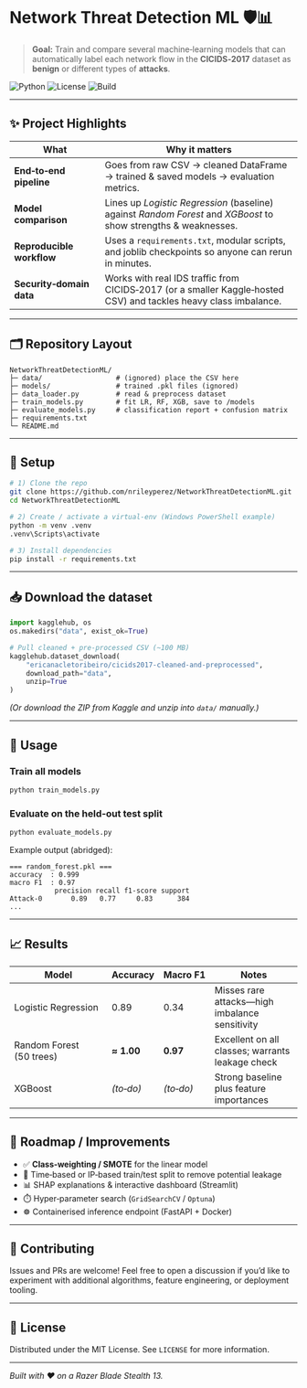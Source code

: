# Network Threat Detection ML 🛡️📊

> **Goal:** Train and compare several machine‑learning models that can automatically label each network flow in the **CICIDS‑2017** dataset as **benign** or different types of **attacks**.

![Python](https://img.shields.io/badge/Python-3.9%2B-blue?logo=python)
![License](https://img.shields.io/badge/License-MIT-green)
![Build](https://img.shields.io/badge/Project-Portfolio-success)

---

## ✨ Project Highlights
| What | Why it matters |
|------|----------------|
| **End‑to‑end pipeline** | Goes from raw CSV → cleaned DataFrame → trained & saved models → evaluation metrics. |
| **Model comparison** | Lines up *Logistic Regression* (baseline) against *Random Forest* and *XGBoost* to show strengths & weaknesses. |
| **Reproducible workflow** | Uses a `requirements.txt`, modular scripts, and joblib checkpoints so anyone can rerun in minutes. |
| **Security‑domain data** | Works with real IDS traffic from CICIDS‑2017 (or a smaller Kaggle‑hosted CSV) and tackles heavy class imbalance. |

---

## 🗂️ Repository Layout
~~~text
NetworkThreatDetectionML/
├─ data/                  # (ignored) place the CSV here
├─ models/                # trained .pkl files (ignored)
├─ data_loader.py         # read & preprocess dataset
├─ train_models.py        # fit LR, RF, XGB, save to /models
├─ evaluate_models.py     # classification report + confusion matrix
├─ requirements.txt
└─ README.md
~~~

---

## 🔧 Setup
~~~bash
# 1) Clone the repo
git clone https://github.com/nrileyperez/NetworkThreatDetectionML.git
cd NetworkThreatDetectionML

# 2) Create / activate a virtual‑env (Windows PowerShell example)
python -m venv .venv
.venv\Scripts\activate

# 3) Install dependencies
pip install -r requirements.txt
~~~

---

## 📥 Download the dataset
~~~python
import kagglehub, os
os.makedirs("data", exist_ok=True)

# Pull cleaned + pre‑processed CSV (~100 MB)
kagglehub.dataset_download(
    "ericanacletoribeiro/cicids2017-cleaned-and-preprocessed",
    download_path="data",
    unzip=True
)
~~~
*(Or download the ZIP from Kaggle and unzip into `data/` manually.)*

---

## 🚀 Usage

### Train all models
~~~bash
python train_models.py
~~~

### Evaluate on the held‑out test split
~~~bash
python evaluate_models.py
~~~

Example output (abridged):
~~~text
=== random_forest.pkl ===
accuracy  : 0.999
macro F1  : 0.97
           precision recall f1‑score support
Attack‑0       0.89   0.77     0.83      384
...
~~~

---

## 📈 Results

| Model | Accuracy | Macro F1 | Notes |
|-------|----------|----------|-------|
| Logistic Regression | 0.89 | 0.34 | Misses rare attacks—high imbalance sensitivity |
| Random Forest (50 trees) | **≈ 1.00** | **0.97** | Excellent on all classes; warrants leakage check |
| XGBoost | _(to‑do)_ | _(to‑do)_ | Strong baseline plus feature importances |

---

## 🔮 Roadmap / Improvements
- ✅ **Class‑weighting / SMOTE** for the linear model  
- 🔄 Time‑based or IP‑based train/test split to remove potential leakage  
- 📊 SHAP explanations & interactive dashboard (Streamlit)  
- ⏱️ Hyper‑parameter search (`GridSearchCV` / `Optuna`)  
- ☸️ Containerised inference endpoint (FastAPI + Docker)

---

## 🤝 Contributing
Issues and PRs are welcome! Feel free to open a discussion if you’d like to experiment with additional algorithms, feature engineering, or deployment tooling.

---

## 📝 License
Distributed under the MIT License. See `LICENSE` for more information.

---

*Built with ❤️ on a Razer Blade Stealth 13.*
